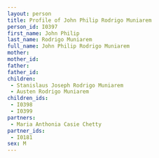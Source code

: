 ```yaml
---
layout: person
title: Profile of John Philip Rodrigo Muniarem
person_id: I0397
first_name: John Philip
last_name: Rodrigo Muniarem
full_name: John Philip Rodrigo Muniarem
mother: 
mother_id: 
father: 
father_id: 
children:
 - Stanislaus Joseph Rodrigo Muniarem
 - Austen Rodrigo Muniarem
children_ids:
 - I0398
 - I0399
partners:
 - Maria Anthonia Casie Chetty
partner_ids:
 - I0181
sex: M
---
```


